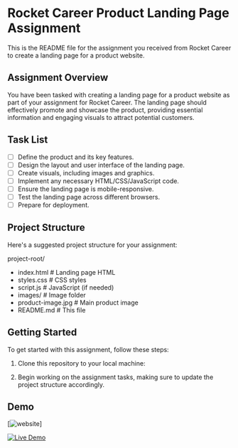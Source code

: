 # Rocket Career Product Landing Page Assignment

This is the README file for the assignment you received from Rocket Career to create a landing page for a product website.

## Assignment Overview

You have been tasked with creating a landing page for a product website as part of your assignment for Rocket Career. The landing page should effectively promote and showcase the product, providing essential information and engaging visuals to attract potential customers.

## Task List

- [ ] Define the product and its key features.
- [ ] Design the layout and user interface of the landing page.
- [ ] Create visuals, including images and graphics.
- [ ] Implement any necessary HTML/CSS/JavaScript code.
- [ ] Ensure the landing page is mobile-responsive.
- [ ] Test the landing page across different browsers.
- [ ] Prepare for deployment.

## Project Structure

Here's a suggested project structure for your assignment:

project-root/
- index.html # Landing page HTML
- styles.css # CSS styles
- script.js # JavaScript (if needed)
- images/ # Image folder
- product-image.jpg # Main product image
- README.md # This file


## Getting Started

To get started with this assignment, follow these steps:

1. Clone this repository to your local machine:

2. Begin working on the assignment tasks, making sure to update the project structure accordingly.


## Demo
[![website](https://frontend-dev-assignment.vercel.app/)]

[![Live Demo](https://example.com/product-image.jpg)](https://example.com/product-page)




